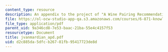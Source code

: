 ```yaml
---
content_type: resource
description: An appendix to the project of "A Wine Pairing Recommendation System".
file: https://ol-ocw-studio-app-qa.s3.amazonaws.com/courses/6-871-knowledge-based-applications-systems-spring-2005/d2c885da5dfcb26781fb95417723de8d_jvanmardian_apd.pdf
file_type: application/pdf
parent_uid: 9a346cd8-7e53-baac-21ba-55e4c4157f53
resourcetype: Document
title: jvanmardian_apd.pdf
uid: d2c885da-5dfc-b267-81fb-95417723de8d
---
```

